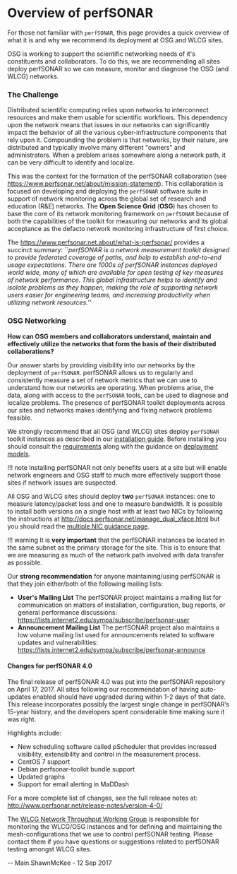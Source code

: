 <span class="twiki-macro LINKCSS"></span>

<span class="twiki-macro SPACEOUT">Overview of perfSONAR</span>
===============================================================


<span class="twiki-macro STARTINCLUDE"></span> 
For those not familiar with `perfSONAR`, this page provides a quick overview of what it is and why we recommend its deployment at OSG and WLCG sites.

OSG is working to support the scientific networking needs of it's constituents and collaborators. To do this, we are recommending all sites deploy perfSONAR 
so we can measure, monitor and diagnose the OSG (and WLCG) networks.

### The Challenge 
Distributed scientific computing relies upon networks to interconnect resources and make them usable for scientific workflows. This dependency upon the network means that issues in 
our networks can significantly impact the behavior of all the various cyber-infrastructure components that rely upon it. Compounding the problem is that networks, by their nature, are 
distributed and typically involve many different "owners" and administrators. When a problem arises somewhere along a network path, it can be very difficult to identify and localize.

This was the context for the formation of the perfSONAR collaboration (see <https://www.perfsonar.net/about/mission-statement>). This collaboration is focused on developing and 
deploying the `perfSONAR` software suite in support of network monitoring across the global set of research and education (R&E) networks. The **Open Science Grid** (**OSG**) has chosen to 
base the core of its network monitoring framework on `perfSONAR` because of both the capabilities of the toolkit for measuring our networks and its global acceptance as the defacto 
network monitoring infrastructure of first choice.

The <https://www.perfsonar.net.about/what-is-perfsonar/> provides a succinct summary: ``*perfSONAR is a network measurement toolkit designed to provide federated coverage of paths, 
and help to establish end-to-end usage expectations. There are 1000s of perfSONAR instances deployed world wide, many of which are available for open testing of key measures of network 
performance. This global infrastructure helps to identify and isolate problems as they happen, making the role of supporting network users easier for engineering teams, and increasing 
productivity when utilizing network resources.*''

### OSG Networking

**How can OSG members and collaborators understand, maintain and effectively utilize the networks that form the basis of their distributed collaborations?**

Our answer starts by providing visibility into our networks by the deployment of `perfSONAR`. perfSONAR allows us to regularly and consistently measure a set of network metrics that we 
can use to understand how our networks are operating. When problems arise, the data, along with access to the `perfSONAR` tools, can be used to diagnose and localize problems. The 
presence of perfSONAR toolkit deployments across our sites and networks makes identifying and fixing network problems feasible.

We strongly recommend that all OSG (and WLCG) sites deploy `perfSONAR` toolkit instances as described in our [installation guide](perfsonar/installation). Before installing you should consult 
the [requirements](perfsonar/requirements) along with the guidance on [deployment models](perfsonar/deployment-models). 

!!! note
	Installing perfSONAR not only benefits users at a site but will enable network engineers and OSG staff to much more effectively support those sites if network issues are suspected.

All OSG and WLCG sites should deploy **two** `perfSONAR` instances: one to measure latency/packet loss and one to measure bandwidth. 
It is possible to install both versions on a single host with at least two NICs by following the instructions at <http://docs.perfsonar.net/manage_dual_xface.html> but you should 
read the [multiple NIC guidance page](persfonar/multiple-nic-guidance). 

!!! warning
	It is **very important** that the perfSONAR instances be located in the same subnet as the primary storage for the site. 
	This is to ensure that we are measuring as much of the network path involved with data transfer as possible.


Our **strong recommendation** for anyone maintaining/using perfSONAR is that they join either/both of the following mailing lists:

-   **User's Mailing List** The perfSONAR project maintains a mailing list for communication on matters of installation, configuration, bug reports, or general performance discussions: <https://lists.internet2.edu/sympa/subscribe/perfsonar-user>
-   **Announcement Mailing List** The perfSONAR project also maintains a low volume mailing list used for announcements related to software updates and vulnerabilities: <https://lists.internet2.edu/sympa/subscribe/perfsonar-announce>

#### Changes for perfSONAR 4.0

The final release of perfSONAR 4.0 was put into the perfSONAR repository on April 17, 2017. All sites following our recommendation of having auto-updates enabled should have upgraded during within 1-2 days of that date. This release incorporates possibly the largest single change in perfSONAR’s 15-year history, and the developers spent considerable time making sure it was right.

Highlights include:

-   New scheduling software called pScheduler that provides increased visibility, extensibility and control in the measurement process.
-   CentOS 7 support
-   Debian perfsonar-toolkit bundle support
-   Updated graphs
-   Support for email alerting in MaDDash

For a more complete list of changes, see the full release notes at: <http://www.perfsonar.net/release-notes/version-4-0/>

The [WLCG Network Throughput Working Group](https://twiki.cern.ch/twiki/bin/view/LCG/NetworkTransferMetrics) is responsible for monitoring the WLCG/OSG instances and for defining and maintaining the mesh-configurations that we use to control perfSONAR testing. Please contact them if you have questions or suggestions related to perfSONAR testing amongst WLCG sites.

<span class="twiki-macro STOPINCLUDE"></span>

<span class="twiki-macro BOTTOMMATTER"></span>

-- Main.ShawnMcKee - 12 Sep 2017

